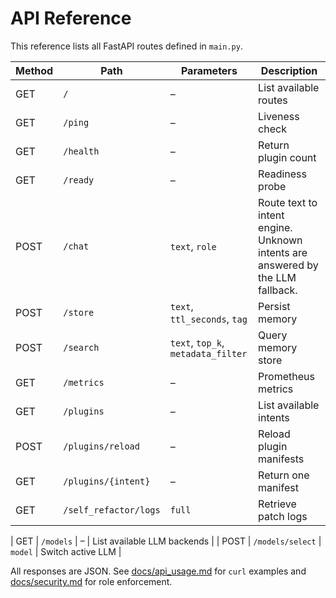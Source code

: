 # API Reference

This reference lists all FastAPI routes defined in `main.py`.

| Method | Path | Parameters | Description |
| ------ | ---- | ---------- | ----------- |
| GET | `/` | – | List available routes |
| GET | `/ping` | – | Liveness check |
| GET | `/health` | – | Return plugin count |
| GET | `/ready` | – | Readiness probe |
| POST | `/chat` | `text`, `role` | Route text to intent engine. Unknown intents are answered by the LLM fallback. |
| POST | `/store` | `text`, `ttl_seconds`, `tag` | Persist memory |
| POST | `/search` | `text`, `top_k`, `metadata_filter` | Query memory store |
| GET | `/metrics` | – | Prometheus metrics |
| GET | `/plugins` | – | List available intents |
| POST | `/plugins/reload` | – | Reload plugin manifests |
| GET | `/plugins/{intent}` | – | Return one manifest |
| GET | `/self_refactor/logs` | `full` | Retrieve patch logs |
 
| GET | `/models` | – | List available LLM backends |
| POST | `/models/select` | `model` | Switch active LLM |


All responses are JSON. See [docs/api_usage.md](api_usage.md) for `curl` examples and [docs/security.md](security.md) for role enforcement.

